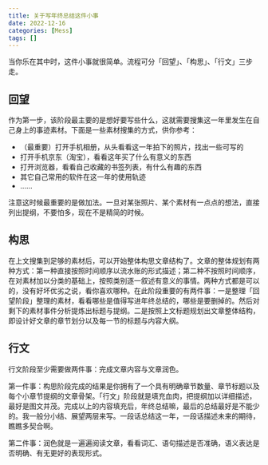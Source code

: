 ```yaml
---
title: 关于写年终总结这件小事
date: 2022-12-16
categories: [Mess]
tags: []
---
```


当你乐在其中时，这件小事就很简单。流程可分「回望」、「构思」、「行文」三步走。

## 回望

作为第一步，该阶段最主要的是想好要写些什么，这就需要搜集这一年里发生在自己身上的事迹素材。下面是一些素材搜集的方式，供你参考：

- （最重要）打开手机相册，从头看看这一年拍下的照片，找出一些可写的
- 打开手机京东（淘宝），看看这年买了什么有意义的东西
- 打开浏览器，看看自己收藏的书签列表，有什么有趣的东西
- 其它自己常用的软件在这一年的使用轨迹
- ……

注意这时候最重要的是做加法。一旦对某张照片、某个素材有一点点的想法，直接列出提纲，不要怕多，现在不是精简的时候。

## 构思

在上文搜集到足够的素材后，可以开始整体构思文章结构了。文章的整体规划有两种方式：第一种直接按照时间顺序以流水账的形式描述；第二种不按照时间顺序，在对素材加以分类的基础上，按照类别逐一叙述有意义的事情。两种方式都是可以的，没有好坏优劣之说，看你喜欢哪种。在此阶段重要的有两件事：一是整理「回望阶段」整理的素材，看看哪些是值得写进年终总结的，哪些是要删掉的。然后对剩下的素材事件分析提炼出标题与提纲。二是按照上文标题规划出文章整体结构，即设计好文章的章节划分以及每一节的标题与内容大纲。

## 行文

行文阶段至少需要做两件事：完成文章内容与文章润色。

第一件事：构思阶段完成的结果是你拥有了一个具有明确章节数量、章节标题以及每个小章节提纲的文章骨架。「行文」阶段就是填充血肉，把提纲加以详细描述，最好是图文并茂。完成以上的内容填充后，年终总结嘛，最后的总结最好是不能少的。我一般分小结、展望两层来写。一段话总结这一年，一段话描述未来的期待，瞧瞧多契合啊。

第二件事：润色就是一遍遍阅读文章，看看词汇、语句描述是否准确，语义表达是否明确、有无更好的表现形式。
